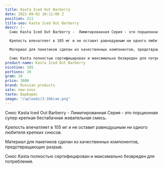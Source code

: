 ```yaml
---
title: Kasta Iced Out Barberry
date: 2022-09-02 10:11:00 Z
position: 211
title-seo: Kasta Iced Out Barberry
descr: |-
  Снюс Kasta Iced Out Barberry -  Лимитированная Серия - это порционная супер крепкая бестабачная жевательная смесь.

  Крепость впечатляет в 105 мг и не оставит равнодушным ни одного любителя крепких снюсов.

  Материал для пакетиков сделан из качественных компонентов, предотвращающих разрыв.

  Снюс Kasta полностью сертифицирован и максимально безвреден для потребления.
product-name: Kasta Iced Out Barberry
nicotine: 105
portions: 20
gram: 20
price: 3000
brand: Russian products
sale: new-snus
taste: Барбарис
image: "/uploads/3-1b6cae.png"
---
```


Снюс Kasta Iced Out Barberry -  Лимитированная Серия - это порционная супер крепкая бестабачная жевательная смесь.

Крепость впечатляет в 105 мг и не оставит равнодушным ни одного любителя крепких снюсов.

Материал для пакетиков сделан из качественных компонентов, предотвращающих разрыв.

Снюс Kasta полностью сертифицирован и максимально безвреден для потребления.